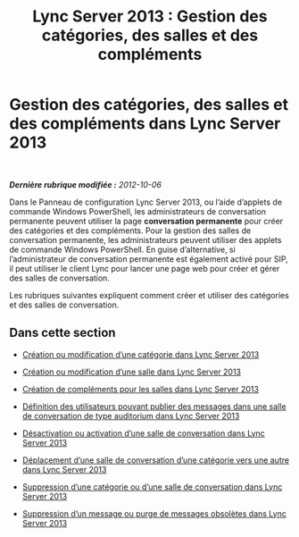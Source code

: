 ﻿---
title: 'Lync Server 2013 : Gestion des catégories, des salles et des compléments'
TOCTitle: Gestion des catégories, des salles et des compléments
ms:assetid: a9807031-7369-4a51-9369-6f09bec24141
ms:mtpsurl: https://technet.microsoft.com/fr-fr/library/Gg412799(v=OCS.15)
ms:contentKeyID: 49298464
ms.date: 05/20/2016
mtps_version: v=OCS.15
ms.translationtype: HT
---

# Gestion des catégories, des salles et des compléments dans Lync Server 2013

 

_**Dernière rubrique modifiée :** 2012-10-06_

Dans le Panneau de configuration Lync Server 2013, ou l’aide d’applets de commande Windows PowerShell, les administrateurs de conversation permanente peuvent utiliser la page **conversation permanente** pour créer des catégories et des compléments. Pour la gestion des salles de conversation permanente, les administrateurs peuvent utiliser des applets de commande Windows PowerShell. En guise d’alternative, si l’administrateur de conversation permanente est également activé pour SIP, il peut utiliser le client Lync pour lancer une page web pour créer et gérer des salles de conversation.

Les rubriques suivantes expliquent comment créer et utiliser des catégories et des salles de conversation.

## Dans cette section

  - [Création ou modification d’une catégorie dans Lync Server 2013](lync-server-2013-creating-or-editing-a-new-category.md)

  - [Création ou modification d’une salle dans Lync Server 2013](lync-server-2013-creating-or-editing-a-new-room.md)

  - [Création de compléments pour les salles dans Lync Server 2013](lync-server-2013-creating-new-add-ins-for-rooms.md)

  - [Définition des utilisateurs pouvant publier des messages dans une salle de conversation de type auditorium dans Lync Server 2013](lync-server-2013-setting-who-can-post-messages-in-an-auditorium-chat-room.md)

  - [Désactivation ou activation d’une salle de conversation dans Lync Server 2013](lync-server-2013-disabling-or-enabling-a-chat-room.md)

  - [Déplacement d’une salle de conversation d’une catégorie vers une autre dans Lync Server 2013](lync-server-2013-moving-a-chat-room-from-one-category-to-another.md)

  - [Suppression d’une catégorie ou d’une salle de conversation dans Lync Server 2013](lync-server-2013-deleting-a-chat-room-or-category.md)

  - [Suppression d’un message ou purge de messages obsolètes dans Lync Server 2013](lync-server-2013-deleting-a-message-or-purging-obsolete-messages.md)

